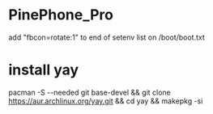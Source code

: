 # PinePhone_Pro

add "fbcon=rotate:1" to end of setenv list on /boot/boot.txt

# install yay
pacman -S --needed git base-devel && git clone https://aur.archlinux.org/yay.git && cd yay && makepkg -si
